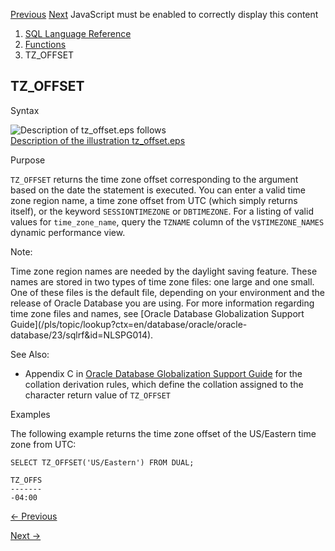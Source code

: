[Previous](TRUNC-number.md) [Next](UID.md) JavaScript must be enabled to
correctly display this content

  1. [SQL Language Reference ](index.md)
  2. [Functions](Functions.md)
  3. TZ_OFFSET 

## TZ_OFFSET

Syntax

![Description of tz_offset.eps
follows](https://docs.oracle.com/en/database/oracle/oracle-database/23/sqlrf/img/tz_offset.gif)  
[Description of the illustration tz_offset.eps](img_text/tz_offset.md)

Purpose

`TZ_OFFSET` returns the time zone offset corresponding to the argument based
on the date the statement is executed. You can enter a valid time zone region
name, a time zone offset from UTC (which simply returns itself), or the
keyword `SESSIONTIMEZONE` or `DBTIMEZONE`. For a listing of valid values for
`time_zone_name`, query the `TZNAME` column of the `V$TIMEZONE_NAMES` dynamic
performance view.

Note:

Time zone region names are needed by the daylight saving feature. These names
are stored in two types of time zone files: one large and one small. One of
these files is the default file, depending on your environment and the release
of Oracle Database you are using. For more information regarding time zone
files and names, see [Oracle Database Globalization Support
Guide](/pls/topic/lookup?ctx=en/database/oracle/oracle-
database/23/sqlrf&id=NLSPG014).

See Also:

  * Appendix C in [Oracle Database Globalization Support Guide](/pls/topic/lookup?ctx=en/database/oracle/oracle-database/23/sqlrf&id=NLSPG-GUID-AFCE41ED-775B-4A00-AF38-C436776AE0C5) for the collation derivation rules, which define the collation assigned to the character return value of `TZ_OFFSET`

Examples

The following example returns the time zone offset of the US/Eastern time zone
from UTC:

    
    
    SELECT TZ_OFFSET('US/Eastern') FROM DUAL;
    
    TZ_OFFS
    -------
    -04:00


[← Previous](TRUNC-number.md)

[Next →](UID.md)
